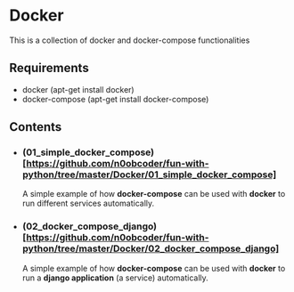 # Docker
This is a collection of docker and docker-compose functionalities

## Requirements
* docker         (apt-get install docker)   
* docker-compose (apt-get install docker-compose)

## Contents
* ### (01_simple_docker_compose)[https://github.com/n0obcoder/fun-with-python/tree/master/Docker/01_simple_docker_compose]
  A simple example of how <strong>docker-compose</strong> can be used with <strong>docker</strong> to run different services automatically.

* ### (02_docker_compose_django)[https://github.com/n0obcoder/fun-with-python/tree/master/Docker/02_docker_compose_django]
  A simple example of how <strong>docker-compose</strong> can be used with <strong>docker</strong> to run a <strong>django application</strong> (a service) automatically.
  
